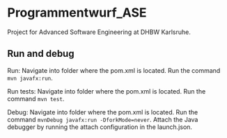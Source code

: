 # Programmentwurf_ASE

Project for Advanced Software Engineering at DHBW Karlsruhe.

## Run and debug

Run: Navigate into folder where the pom.xml is located. Run the command `mvn javafx:run`.

Run tests: Navigate into folder where the pom.xml is located. Run the command `mvn test`.

Debug: Navigate into folder where the pom.xml is located. Run the command `mvnDebug javafx:run -DforkMode=never`. Attach the Java debugger by running the attach configuration in the launch.json.
